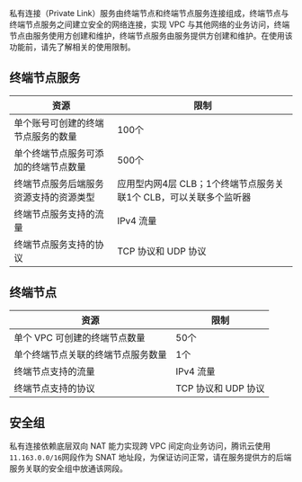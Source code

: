私有连接（Private Link）服务由终端节点和终端节点服务连接组成，终端节点与终端节点服务之间建立安全的网络连接，实现 VPC 与其他网络的业务访问，终端节点由服务使用方创建和维护，终端节点服务由服务提供方创建和维护。在使用该功能前，请先了解相关的使用限制。

## 终端节点服务
| 资源| 限制 |
| -------- | -------- |
| 单个账号可创建的终端节点服务的数量  | 100个    |
| 单个终端节点服务可添加的终端节点数量   | 500个    |
| 终端节点服务后端服务资源支持的资源类型   | 应用型内网4层 CLB；1个终端节点服务关联1个 CLB，可以关联多个监听器    |
| 终端节点服务支持的流量  | IPv4 流量    |
| 终端节点服务支持的协议   | TCP 协议和 UDP 协议   |

## 终端节点
| 资源| 限制 |
| -------- | -------- |
| 单个 VPC 可创建的终端节点数量   | 50个    |
| 单个终端节点关联的终端节点服务数量   | 1个   |
| 终端节点支持的流量  | IPv4 流量    |
| 终端节点支持的协议  | TCP 协议和 UDP 协议   |

## 安全组
私有连接依赖底层双向 NAT 能力实现跨 VPC 间定向业务访问，腾讯云使用`11.163.0.0/16`网段作为 SNAT 地址段，为保证访问正常，请在服务提供方的后端服务关联的安全组中放通该网段。

